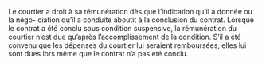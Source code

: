 Le courtier a droit à sa rémunération dès que l’indication qu’il a donnée ou la négo-
ciation qu’il a conduite aboutit à la conclusion du contrat.
Lorsque le contrat a été conclu sous condition suspensive, la rémunération du courtier n’est
due qu’après l’accomplissement de la condition.
S’il a été convenu que les dépenses du courtier lui seraient remboursées, elles lui sont dues
lors même que le contrat n’a pas été conclu.